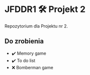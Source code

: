 # JFDDR1 :hammer_and_wrench: Projekt 2

Repozytorium dla Projektu nr 2.

## Do zrobienia

- :heavy_check_mark: Memory game
- :heavy_check_mark: To do list
- :x: Bomberman game
